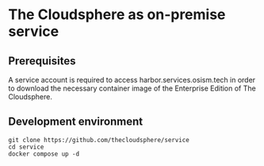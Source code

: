 # The Cloudsphere as on-premise service

## Prerequisites

A service account is required to access harbor.services.osism.tech in order
to download the necessary container image of the Enterprise Edition of The
Cloudsphere.

## Development environment

```
git clone https://github.com/thecloudsphere/service
cd service
docker compose up -d
```

